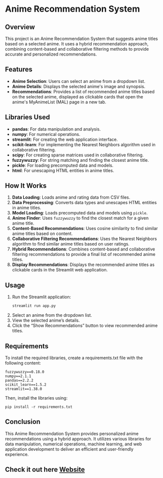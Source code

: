 # Anime Recommendation System

## Overview
This project is an Anime Recommendation System that suggests anime titles based on a selected anime. It uses a hybrid recommendation approach, combining content-based and collaborative filtering methods to provide accurate and personalized recommendations.

## Features
- **Anime Selection**: Users can select an anime from a dropdown list.
- **Anime Details**: Displays the selected anime's image and synopsis.
- **Recommendations**: Provides a list of recommended anime titles based on the selected anime, displayed as clickable cards that open the anime's MyAnimeList (MAL) page in a new tab.

## Libraries Used
- **pandas**: For data manipulation and analysis.
- **numpy**: For numerical operations.
- **streamlit**: For creating the web application interface.
- **scikit-learn**: For implementing the Nearest Neighbors algorithm used in collaborative filtering.
- **scipy**: For creating sparse matrices used in collaborative filtering.
- **fuzzywuzzy**: For string matching and finding the closest anime title.
- **pickle**: For loading precomputed data and models.
- **html**: For unescaping HTML entities in anime titles.

## How It Works
1. **Data Loading**: Loads anime and rating data from CSV files.
2. **Data Preprocessing**: Converts data types and unescapes HTML entities in anime titles.
3. **Model Loading**: Loads precomputed data and models using `pickle`.
4. **Anime Finder**: Uses `fuzzywuzzy` to find the closest match for a given anime title.
5. **Content-Based Recommendations**: Uses cosine similarity to find similar anime titles based on content.
6. **Collaborative Filtering Recommendations**: Uses the Nearest Neighbors algorithm to find similar anime titles based on user ratings.
7. **Hybrid Recommendations**: Combines content-based and collaborative filtering recommendations to provide a final list of recommended anime titles.
8. **Display Recommendations**: Displays the recommended anime titles as clickable cards in the Streamlit web application.

## Usage
1. Run the Streamlit application:
   ```bash
   streamlit run app.py
2. Select an anime from the dropdown list.
3. View the selected anime’s details.
4. Click the “Show Recommendations” button to view recommended anime titles.

## Requirements
To install the required libraries, create a requirements.txt file with the following content:
```
fuzzywuzzy==0.18.0
numpy==2.1.1
pandas==2.2.2
scikit_learn==1.5.2
streamlit==1.38.0

```

Then, install the libraries using:
```
pip install -r requirements.txt
```

## Conclusion
This Anime Recommendation System provides personalized anime recommendations using a hybrid approach. It utilizes various libraries for data manipulation, numerical operations, machine learning, and web application development to deliver an efficient and user-friendly experience.

## Check it out here [Website](https://conwenu-hybrid-anime-recommendation-system-project-app-vngo5f.streamlit.app/)
